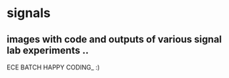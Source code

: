 # signals
## images with code and outputs of various signal lab experiments ..
ECE BATCH
HAPPY CODING_ :)
